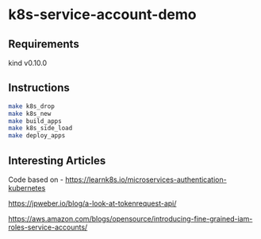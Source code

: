 # k8s-service-account-demo

## Requirements

kind v0.10.0


## Instructions

```bash
make k8s_drop
make k8s_new
make build_apps
make k8s_side_load
make deploy_apps
```

## Interesting Articles

Code based on - 
https://learnk8s.io/microservices-authentication-kubernetes

https://jpweber.io/blog/a-look-at-tokenrequest-api/

https://aws.amazon.com/blogs/opensource/introducing-fine-grained-iam-roles-service-accounts/

